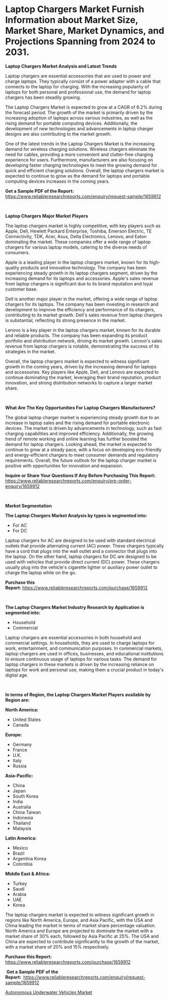 <p><h1>Laptop Chargers Market Furnish Information about Market Size, Market Share, Market Dynamics, and Projections Spanning from 2024 to 2031.</h1></p><p><strong>Laptop Chargers Market Analysis and Latest Trends</strong></p>
<p><p>Laptop chargers are essential accessories that are used to power and charge laptops. They typically consist of a power adapter with a cable that connects to the laptop for charging. With the increasing popularity of laptops for both personal and professional use, the demand for laptop chargers has been steadily growing.</p><p>The Laptop Chargers Market is expected to grow at a CAGR of 6.2% during the forecast period. The growth of the market is primarily driven by the increasing adoption of laptops across various industries, as well as the rising demand for portable computing devices. Additionally, the development of new technologies and advancements in laptop charger designs are also contributing to the market growth.</p><p>One of the latest trends in the Laptop Chargers Market is the increasing demand for wireless charging solutions. Wireless chargers eliminate the need for cables, providing a more convenient and clutter-free charging experience for users. Furthermore, manufacturers are also focusing on developing faster charging technologies to meet the growing demand for quick and efficient charging solutions. Overall, the laptop chargers market is expected to continue to grow as the demand for laptops and portable computing devices increases in the coming years.</p></p>
<p><strong>Get a Sample PDF of the Report:&nbsp;</strong> <a href="https://www.reliableresearchreports.com/enquiry/request-sample/1659912">https://www.reliableresearchreports.com/enquiry/request-sample/1659912</a></p>
<p>&nbsp;</p>
<p><strong>Laptop Chargers Major Market Players</strong></p>
<p><p>The laptop chargers market is highly competitive, with key players such as Apple, Dell, Hewlett Packard Enterprise, Toshiba, Emerson Electric, TE Connectivity, TDK, Acer, Asus, Delta Electronics, Lenovo, and Eaton dominating the market. These companies offer a wide range of laptop chargers for various laptop models, catering to the diverse needs of consumers.</p><p>Apple is a leading player in the laptop chargers market, known for its high-quality products and innovative technology. The company has been experiencing steady growth in its laptop chargers segment, driven by the increasing demand for its laptops and accessories. Apple's sales revenue from laptop chargers is significant due to its brand reputation and loyal customer base.</p><p>Dell is another major player in the market, offering a wide range of laptop chargers for its laptops. The company has been investing in research and development to improve the efficiency and performance of its chargers, contributing to its market growth. Dell's sales revenue from laptop chargers is substantial, reflecting its strong presence in the market.</p><p>Lenovo is a key player in the laptop chargers market, known for its durable and reliable products. The company has been expanding its product portfolio and distribution network, driving its market growth. Lenovo's sales revenue from laptop chargers is notable, demonstrating the success of its strategies in the market.</p><p>Overall, the laptop chargers market is expected to witness significant growth in the coming years, driven by the increasing demand for laptops and accessories. Key players like Apple, Dell, and Lenovo are expected to continue dominating the market, leveraging their brand reputation, product innovation, and strong distribution networks to capture a larger market share.</p></p>
<p>&nbsp;</p>
<p><strong>What Are The Key Opportunities For Laptop Chargers Manufacturers?</strong></p>
<p><p>The global laptop charger market is experiencing steady growth due to an increase in laptop sales and the rising demand for portable electronic devices. The market is driven by advancements in technology, such as fast charging capabilities and improved efficiency. Additionally, the growing trend of remote working and online learning has further boosted the demand for laptop chargers. Looking ahead, the market is expected to continue to grow at a steady pace, with a focus on developing eco-friendly and energy-efficient chargers to meet consumer demands and regulatory requirements. Overall, the future outlook for the laptop charger market is positive with opportunities for innovation and expansion.</p></p>
<p><strong>Inquire or Share Your Questions If Any Before Purchasing This Report:</strong> <a href="https://www.reliableresearchreports.com/enquiry/pre-order-enquiry/1659912">https://www.reliableresearchreports.com/enquiry/pre-order-enquiry/1659912</a></p>
<p>&nbsp;</p>
<p><strong>Market Segmentation</strong></p>
<p><strong>The Laptop Chargers Market Analysis by types is segmented into:</strong></p>
<p><ul><li>For AC</li><li>For DC</li></ul></p>
<p><p>Laptop chargers for AC are designed to be used with standard electrical outlets that provide alternating current (AC) power. These chargers typically have a cord that plugs into the wall outlet and a connector that plugs into the laptop. On the other hand, laptop chargers for DC are designed to be used with vehicles that provide direct current (DC) power. These chargers usually plug into the vehicle's cigarette lighter or auxiliary power outlet to charge the laptop while on the go.</p></p>
<p><strong>Purchase this Report:&nbsp;</strong><a href="https://www.reliableresearchreports.com/purchase/1659912">https://www.reliableresearchreports.com/purchase/1659912</a></p>
<p>&nbsp;</p>
<p><strong>The Laptop Chargers Market Industry Research by Application is segmented into:</strong></p>
<p><ul><li>Household</li><li>Commercial</li></ul></p>
<p><p>Laptop chargers are essential accessories in both household and commercial settings. In households, they are used to charge laptops for work, entertainment, and communication purposes. In commercial markets, laptop chargers are used in offices, businesses, and educational institutions to ensure continuous usage of laptops for various tasks. The demand for laptop chargers in these markets is driven by the increasing reliance on laptops for work and personal use, making them a crucial product in today's digital age.</p></p>
<p>&nbsp;</p>
<p><strong>In terms of Region, the Laptop Chargers Market Players available by Region are:</strong></p>
<p>
    <p> <strong> North America: </strong>
        <ul>
            <li>United States</li>
            <li>Canada</li>
        </ul>
        </p> 
    <p> <strong> Europe: </strong>
        <ul>
            <li>Germany</li>
            <li>France</li>
            <li>U.K.</li>
            <li>Italy</li>
            <li>Russia</li>
        </ul>
        </p> 
    <p> <strong> Asia-Pacific: </strong>
        <ul>
            <li>China</li>
            <li>Japan</li>
            <li>South Korea</li>
            <li>India</li>
            <li>Australia</li>
            <li>China Taiwan</li>
            <li>Indonesia</li>
            <li>Thailand</li>
            <li>Malaysia</li>
        </ul>
        </p> 
    <p> <strong> Latin America: </strong>
        <ul>
            <li>Mexico</li>
            <li>Brazil</li>
            <li>Argentina Korea</li>
            <li>Colombia</li>
        </ul>
        </p> 
    <p> <strong> Middle East & Africa: </strong>
        <ul>
            <li>Turkey</li>
            <li>Saudi</li>
            <li>Arabia</li>
            <li>UAE</li>
            <li>Korea</li>
        </ul>
    </p>
    </p>
<p><p>The laptop chargers market is expected to witness significant growth in regions like North America, Europe, and Asia Pacific, with the USA and China leading the market in terms of market share percentage valuation. North America and Europe are projected to dominate the market with a market share of 30% each, followed by Asia Pacific at 25%. The USA and China are expected to contribute significantly to the growth of the market, with a market share of 20% and 15% respectively.</p></p>
<p><strong>Purchase this Report: </strong><a href="https://www.reliableresearchreports.com/purchase/1659912">https://www.reliableresearchreports.com/purchase/1659912</a></p>
<p>&nbsp;<strong>Get a Sample PDF of the Report:&nbsp;&nbsp;</strong><a href="https://www.reliableresearchreports.com/enquiry/request-sample/1659912">https://www.reliableresearchreports.com/enquiry/request-sample/1659912</a></p>
<p><strong></strong></p>
<p><p><a href="https://gamy-alyssum-396.notion.site/Autonomous-Underwater-Vehicles-Market-Size-Growth-Outlook-from-2024-to-2031-projecting-at-Market-s-ec927e00039b44d19cd08fd376ce2b24">Autonomous Underwater Vehicles Market</a></p></p>